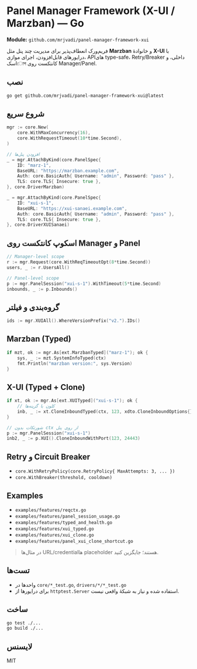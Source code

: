 # Panel Manager Framework (X-UI / Marzban) — Go

**Module:** `github.com/mrjvadi/panel-manager-framework-xui`

فریم‌ورک انعطاف‌پذیر برای مدیریت چند پنل مثل **Marzban** و خانوادهٔ **X-UI** با درایورهای قابل‌افزودن، اجرای موازی، APIهای type-safe، Retry/Breaker داخلی، و اسکোপ کانتکست روی Manager/Panel.

## نصب
```bash
go get github.com/mrjvadi/panel-manager-framework-xui@latest
```

## شروع سریع
```go
mgr := core.New(
    core.WithMaxConcurrency(16),
    core.WithRequestTimeout(10*time.Second),
)

// افزودن پنل‌ها
_ = mgr.AttachByKind(core.PanelSpec{
    ID: "marz-1",
    BaseURL: "https://marzban.example.com",
    Auth: core.BasicAuth{ Username: "admin", Password: "pass" },
    TLS: core.TLS{ Insecure: true },
}, core.DriverMarzban)

_ = mgr.AttachByKind(core.PanelSpec{
    ID: "xui-s-1",
    BaseURL: "https://xui-sanaei.example.com",
    Auth: core.BasicAuth{ Username: "admin", Password: "pass" },
    TLS: core.TLS{ Insecure: true },
}, core.DriverXUISanaei)
```

## اسکوپ کانتکست روی Manager و Panel
```go
// Manager-level scope
r := mgr.Request(core.WithReqTimeoutOpt(8*time.Second))
users, _ := r.UsersAll()

// Panel-level scope
p := mgr.PanelSession("xui-s-1").WithTimeout(5*time.Second)
inbounds, _ := p.Inbounds()
```

## گروه‌بندی و فیلتر
```go
ids := mgr.XUIAll().WhereVersionPrefix("v2.").IDs()
```

## Marzban (Typed)
```go
if mzt, ok := mgr.As[ext.MarzbanTyped]("marz-1"); ok {
    sys, _ := mzt.SystemInfoTyped(ctx)
    fmt.Println("marzban version:", sys.Version)
}
```

## X-UI (Typed + Clone)
```go
if xt, ok := mgr.As[ext.XUITyped]("xui-s-1"); ok {
    // کلون با گزینه‌ها
    inb, _ := xt.CloneInboundTyped(ctx, 123, xdto.CloneInboundOptions{})
}

// شورتکات بدون ctx از روی پنل
p := mgr.PanelSession("xui-s-1")
inb2, _ := p.XUI().CloneInboundWithPort(123, 24443)
```

## Retry و Circuit Breaker
- `core.WithRetryPolicy(core.RetryPolicy{ MaxAttempts: 3, ... })`
- `core.WithBreaker(threshold, cooldown)`

## Examples
- `examples/features/reqctx.go`
- `examples/features/panel_session_usage.go`
- `examples/features/typed_and_health.go`
- `examples/features/xui_typed.go`
- `examples/features/xui_clone.go`
- `examples/features/panel_xui_clone_shortcut.go`

> در مثال‌ها URL/credentialها placeholder هستند؛ جایگزین کنید.

## تست‌ها
- واحدها در `core/*_test.go`, `drivers/*/*_test.go`  
- برای درایورها از `httptest.Server` استفاده شده و نیاز به شبکهٔ واقعی نیست.

## ساخت
```bash
go test ./...
go build ./...
```

## لایسنس
MIT
